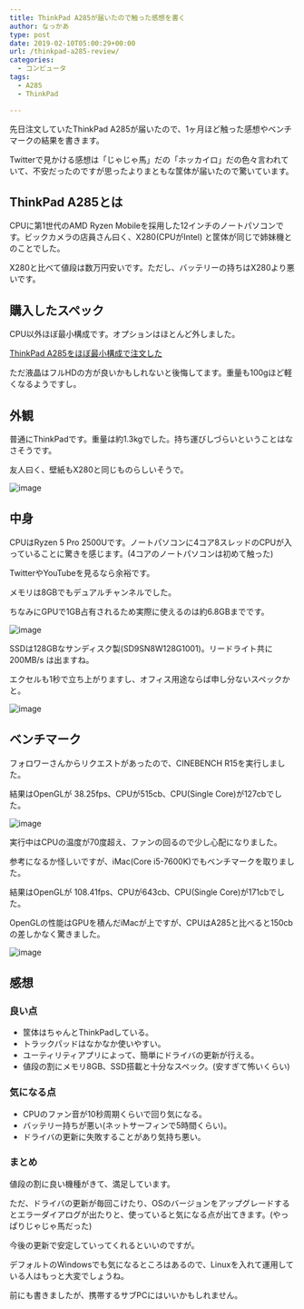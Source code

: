 ```yaml
---
title: ThinkPad A285が届いたので触った感想を書く
author: なっかあ
type: post
date: 2019-02-10T05:00:29+00:00
url: /thinkpad-a285-review/
categories:
  - コンピュータ
tags:
  - A285
  - ThinkPad

---
```

先日注文していたThinkPad A285が届いたので、1ヶ月ほど触った感想やベンチマークの結果を書きます。
  
Twitterで見かける感想は「じゃじゃ馬」だの「ホッカイロ」だの色々言われていて、不安だったのですが思ったよりまともな筐体が届いたので驚いています。

## ThinkPad A285とは

CPUに第1世代のAMD Ryzen Mobileを採用した12インチのノートパソコンです。ビックカメラの店員さん曰く、X280(CPUがIntel) と筐体が同じで姉妹機とのことでした。
  
X280と比べて値段は数万円安いです。ただし、バッテリーの持ちはX280より悪いです。

## 購入したスペック

CPU以外ほぼ最小構成です。オプションはほとんど外しました。

[ThinkPad A285をほぼ最小構成で注文した](/thinkpad-a285-order/)
  
ただ液晶はフルHDの方が良いかもしれないと後悔してます。重量も100gほど軽くなるようですし。

## 外観

普通にThinkPadです。重量は約1.3kgでした。持ち運びしづらいということはなさそうです。
  
友人曰く、壁紙もX280と同じものらしいそうで。

![image](/img/wp/a285-boot-1024x768.jpg)

## 中身

CPUはRyzen 5 Pro 2500Uです。ノートパソコンに4コア8スレッドのCPUが入っていることに驚きを感じます。(4コアのノートパソコンは初めて触った)
  
TwitterやYouTubeを見るなら余裕です。

メモリは8GBでもデュアルチャンネルでした。
  
ちなみにGPUで1GB占有されるため実際に使えるのは約6.8GBまでです。

![image](/img/wp/a285-mem-320x319.jpg)

SSDは128GBなサンディスク製(SD9SN8W128G1001)。リードライト共に200MB/s は出ますね。
  
エクセルも1秒で立ち上がりますし、オフィス用途ならば申し分ないスペックかと。

![image](/img/wp/a285-ssd-320x292.jpg)

## ベンチマーク

フォロワーさんからリクエストがあったので、CINEBENCH R15を実行しました。
  
結果はOpenGLが 38.25fps、CPUが515cb、CPU(Single Core)が127cbでした。

![image](/img/wp/a285-bench.jpg)

実行中はCPUの温度が70度超え、ファンの回るので少し心配になりました。


参考になるか怪しいですが、iMac(Core i5-7600K)でもベンチマークを取りました。
  
結果はOpenGLが 108.41fps、CPUが643cb、CPU(Single Core)が171cbでした。
  
OpenGLの性能はGPUを積んだiMacが上ですが、CPUはA285と比べると150cbの差しかなく驚きました。

![image](/img/wp/imac-bench-320x602.png)

## 感想

### 良い点

  * 筐体はちゃんとThinkPadしている。
  * トラックパッドはなかなか使いやすい。
  * ユーティリティアプリによって、簡単にドライバの更新が行える。
  * 値段の割にメモリ8GB、SSD搭載と十分なスペック。(安すぎて怖いくらい)

### 気になる点

  * CPUのファン音が10秒周期くらいで回り気になる。
  * バッテリー持ちが悪い(ネットサーフィンで5時間くらい)。
  * ドライバの更新に失敗することがあり気持ち悪い。

### まとめ

値段の割に良い機種がきて、満足しています。
  
ただ、ドライバの更新が毎回こけたり、OSのバージョンをアップグレードするとエラーダイアログが出たりと、使っていると気になる点が出てきます。(やっぱりじゃじゃ馬だった)
  
今後の更新で安定していってくれるといいのですが。

デフォルトのWindowsでも気になるところはあるので、Linuxを入れて運用している人はもっと大変でしょうね。

前にも書きましたが、携帯するサブPCにはいいかもしれません。